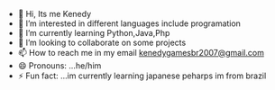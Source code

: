 - 👋 Hi, Its me Kenedy
- 👀 I’m interested in different languages include programation
- 🌱 I’m currently learning Python,Java,Php
- 💞️ I’m looking to collaborate on some projects
- 📫 How to reach me in my email kenedygamesbr2007@gmail.com
- 😄 Pronouns: ...he/him
- ⚡ Fun fact: ...im currently learning japanese peharps im from brazil

<!---
Kenedyz/Kenedyz is a ✨ special ✨ repository because its `README.md` (this file) appears on your GitHub profile.
You can click the Preview link to take a look at your changes.
--->
